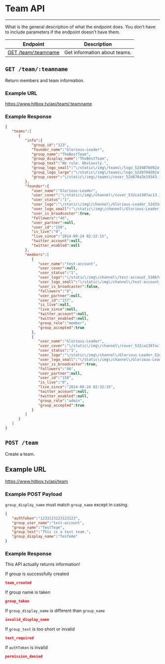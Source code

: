 # Team API
***

What is the general description of what the endpoint does. You don't have to include parameters if the endpoint doesn't have them.

| Endpoint | Description |
| ---- | --------------- |
| [GET /team/:teamname](/team.md#get-teamteamname) | Get information about teams. |

## `GET /team/:teamname`

Return members and team information.

### Example URL

https://www.hitbox.tv/api/team/:teamname

### Example Response 

```json
{
   "teams":[
      {
         "info":{
            "group_id":"123",
            "founder_name":"Glorious-Leader",
            "group_name":"TheBestTeam",
            "group_display_name":"TheBestTeam",
            "group_text":"We rule. Obviously.",
            "group_logo_small":"\/static\/img\/teams\/logo_52d4870d92afaa_small.jpg",
            "group_logo_large":"\/static\/img\/teams\/logo_52d8704d92afaa_large.jpg",
            "group_cover":"\/static\/img\/teams\/cover_52d870a3e19343.jpg",
         },
         "founder":{
            "user_name":"Glorious-Leader",
            "user_cover":"\/static\/img\/channel\/cover_532ca1307ac13.jpg",
            "user_status":"1",
            "user_logo":"\/static\/img\/channel\/Glorious-Leader_52d334823811d_large.png",
            "user_logo_small":"\/static\/img\/channel\/Glorious-Leader_52d334823811d_small.png",
            "user_is_broadcaster":true,
            "followers":"46",
            "user_partner":null,
            "user_id":"158",
            "is_live":"0",
            "live_since":"2014-09-24 02:32:15",
            "twitter_account":null,
            "twitter_enabled":null
         },
         "members":[
            {
               "user_name":"test-account",
               "user_cover":null,
               "user_status":"1",
               "user_logo":"\/static\/img\/channel\/test-account_53867c57ba993_large.jpg",
               "user_logo_small":"\/static\/img\/channel\/test-account_53867c57ba993_small.jpg",
               "user_is_broadcaster":false,
               "followers":"0",
               "user_partner":null,
               "user_id":"157",
               "is_live":null,
               "live_since":null,
               "twitter_account":null,
               "twitter_enabled":null,
               "group_role":"member",
               "group_accepted":true
            },
            {
               "user_name":"Glorious-Leader",
               "user_cover":"\/static\/img\/channel\/cover_532ca1307ac13.jpg",
               "user_status":"1",
               "user_logo":"\/static\/img\/channel\/Glorious-Leader_52d334823811d_large.png",
               "user_logo_small":"\/static\/img\/channel\/Glorious-Leader_52d334823811d_small.png",
               "user_is_broadcaster":true,
               "followers":"46",
               "user_partner":null,
               "user_id":"158",
               "is_live":"0",
               "live_since":"2014-09-24 02:32:15",
               "twitter_account":null,
               "twitter_enabled":null,
               "group_role":"admin",
               "group_accepted":true
            }
         ]
      }
   ]
}
```

## `POST /team`

Create a team.

## Example URL

https://www.hitbox.tv/api/team

### Example POST Payload

`group_display_name` must match `group_name` except in casing.

```json
{
   "authToken":"1233123123123123",
   "group_user_name":"test-account",
   "group_name":"TestTeam",
   "group_text":"This is a test team.",
   "group_display_name":"TesTeAm"
}
```

### Example Response

This API actually returns information!

If group is successfully created
```json
team_created
```

If group name is taken
```json
group_taken
```

If `group_display_name` is different than `group_name`
```json
invalid_display_name
```

If `group_text` is too short or invalid
```json
text_required
```

If `authToken` is invalid
```json
permission_denied
```

